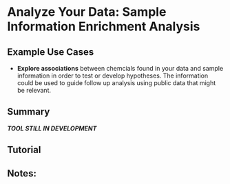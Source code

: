 # Analyze Your Data: Sample Information Enrichment Analysis

## Example Use Cases
* **Explore associations** between chemcials found in your data and sample information in order to test or develop hypotheses. The information could be used to guide follow up analysis using public data that might be relevant.

## Summary

__*TOOL STILL IN DEVELOPMENT*__

## Tutorial

## Notes:

